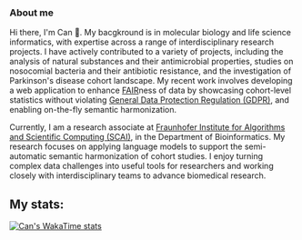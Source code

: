 ### About me

Hi there, I'm Can 👋. My bacgkround is in molecular biology and life science informatics, with expertise across a range of interdisciplinary research projects. I have actively contributed to a variety of projects, including the analysis of natural substances and their antimicrobial properties, studies on nosocomial bacteria and their antibiotic resistance, and the investigation of Parkinson's disease cohort landscape. My recent work involves developing a web application to enhance [FAIR](https://www.nature.com/articles/sdata201618)ness of data by showcasing cohort-level statistics without violating [General Data Protection Regulation (GDPR)](https://gdpr-info.eu/), and enabling on-the-fly semantic harmonization.

Currently, I am a research associate at [Fraunhofer Institute for Algorithms and Scientific Computing (SCAI)](https://www.scai.fraunhofer.de/), in the Department of Bioinformatics. My research focuses on applying language models to support the semi-automatic semantic harmonization of cohort studies. I enjoy turning complex data challenges into useful tools for researchers and working closely with interdisciplinary teams to advance biomedical research.

## My stats:

[![Can's WakaTime stats](https://github-readme-stats.vercel.app/api/wakatime?username=mehmetcanay&layout=compact&theme=dracula&hide=csv,text,TSConfig,YAML,Markdown&display_format=percent&custom_title=Top&nbsp;Languages&langs_count=5)](https://github.com/anuraghazra/github-readme-stats)
